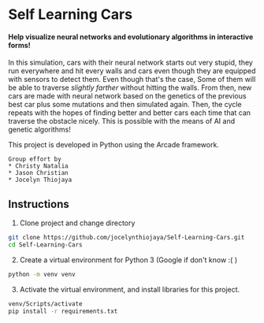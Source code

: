 # Self Learning Cars

#### Help visualize neural networks and evolutionary algorithms in interactive forms!

In this simulation, cars with their neural network starts out very stupid, they run everywhere and hit every walls and cars even though they are equipped with sensors to detect them. Even though that's the case, Some of them will be able to traverse *slightly farther* without hitting the walls. From then, new cars are made with neural network based on the genetics of the previous best car plus some mutations and then simulated again. Then, the cycle repeats with the hopes of finding better and better cars each time that can traverse the obstacle nicely. This is possible with the means of AI and genetic algorithms!

This project is developed in Python using the Arcade framework.

```
Group effort by
* Christy Natalia
* Jason Christian
* Jocelyn Thiojaya
```



## Instructions

1.  Clone project and change directory
```bash
git clone https://github.com/jocelynthiojaya/Self-Learning-Cars.git
cd Self-Learning-Cars
```
2.  Create a virtual environment for Python 3 (Google if don't know :<zero-width space>( )
```bash
python -m venv venv
```

3. Activate the virtual environment, and install libraries for this project.
```bash
venv/Scripts/activate
pip install -r requirements.txt
```